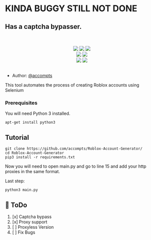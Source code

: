 
# KINDA BUGGY STILL NOT DONE

## Has a captcha bypasser.
<p align= "center">
   <br><br>
   <img src="https://img.shields.io/github/languages/top/accompts/Roblox-Account-Generator">
   <img src="https://img.shields.io/github/stars/accompts/Roblox-Account-Generator">
   <img src="https://img.shields.io/github/forks/accompts/Roblox-Account-Generator">
   <br>
   <img src="https://img.shields.io/github/last-commit/accompts/Roblox-Account-Generator">
   <img src="https://img.shields.io/github/license/accompts/Roblox-Account-Generator">
   <br>
   <img src="https://img.shields.io/github/issues/accompts/Roblox-Account-Generator">
   <img src="https://img.shields.io/github/issues-closed/accompts/Roblox-Account-Generator">
   <br>
   <br>
</p>



* Author: [@accompts](https://t.me/accompts)

This tool automates the process of creating Roblox accounts using Selenium

  
### Prerequisites

You will need Python 3 installed. 

```
apt-get install python3
```


## Tutorial

```
git clone https://github.com/accompts/Roblox-Account-Generator/
cd Roblox-Account-Generator
pip3 install -r requirements.txt
```

Now you will need to open main.py and go to line 15 and add your http proxies in the same format.

Last step:

```
python3 main.py
```

## 📝 ToDo

1. [x] Captcha bypass
2. [x] Proxy support
3. [ ] Proxyless Version
4. [ ] Fix Bugs
